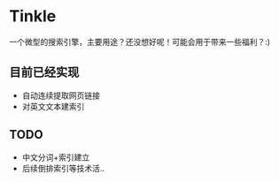 # Tinkle
一个微型的搜索引擎，主要用途？还没想好呢！可能会用于带来一些福利？:)  

## 目前已经实现
* 自动连续提取网页链接
* 对英文文本建索引

## TODO
* 中文分词+索引建立
* 后续倒排索引等技术活..



